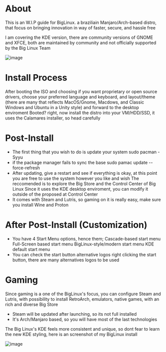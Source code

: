 # About
This is an W.I.P guide for BigLinux. a braziliain Manjaro/Arch-based distro, that focus on bringing innovation in way of faster, secure, and hassle free 

I am covering the KDE version, there are community versions of GNOME and XFCE, both are maintained by community and not officially supported by the Big Linux Team

![image](https://github.com/user-attachments/assets/7142a6a3-8cf9-4451-a47b-a6673bb9eee1)



# Install Process
After booting the ISO and choosing if you want proprietary or open source drivers, choose your preferred language and keyboard, and layout/theme (there are many that reflects MacOS/Gnome, Macdows, and Classic Windows and Ubuntu in a Unity style) and forward to the desktop enviroment
Booted? right, now install the distro into your VM/HDD/SSD, it uses the Calamares installer, so head carefully


# Post-Install
- The first thing that you wish to do is update your system
sudo pacman -Syyu
- if the package manager fails to sync the base
sudo pamac update --force-refresh
- After updating, give a restart and see if everything is okay, at this point you are free to use the system however you like and wish
The reccomended is to explore the Big Store and the Control Center of Big Linux
Since it uses the KDE desktop enviroment, you can modify it outside of the proposed at Control Center
- It comes with Steam and Lutris, so gaming on it is really easy, make sure you install Wine and Proton

# After Post-Install (Customization)
- You have 4 Start Menu options, hence them;
Cascade-based start menu
Full-Screen based start menu
BigLinux-style/modern start menu
KDE default start menu
- You can check the start button alternative logos right clicking the start button, there are many alternatives logos to be used

# Gaming
Since gaming is a one of the BigLinux's focus, you can configure Steam and Lutris, with possibility to install RetroArch, emulators, native games, with an rich and diverse Big Store
- Steam will be updated after launching, so its not full installed
- It's Arch/Manjaro based, so you will have most of the last technologies


The Big Linux's KDE feels more consistent and unique, so dont fear to learn the new KDE styling, here is an screenshot of my BigLinux install

![image](https://github.com/user-attachments/assets/c8ef7bda-53d8-476f-91f4-b3539e4ea4f3)
